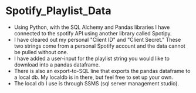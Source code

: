 # Spotify_Playlist_Data
* Using Python, with the SQL Alchemy and Pandas libraries I have connected to the spotify API using another library called Spotipy. 
* I have cleared out my personal "Client ID" and "Client Secret." These two strings come from a personal Spotify account and the data cannot be pulled without one. 
* I have added a user-input for the playlist string you would like to download into a pandas dataframe.
* There is also an export-to-SQL line that exports the pandas dataframe to a local db. My localdb is in there, but feel free to set up your own.
* The local db I use is through SSMS (sql server management studio).
